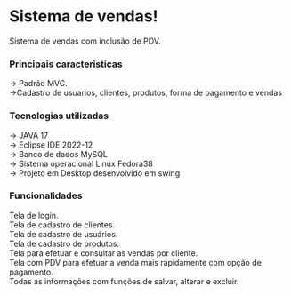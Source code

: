 <h1> Sistema de vendas! </h1>
Sistema de vendas com inclusão de PDV.
<h3>Principais caracteristicas</h3>
-> Padrão MVC.<br>
->Cadastro de usuarios, clientes, produtos, forma de pagamento e vendas<br>
<h3>Tecnologias utilizadas</h3>
-> JAVA 17 <br>
-> Eclipse IDE 2022-12<br>
-> Banco de dados MySQL<br>
-> Sistema operacional Linux Fedora38<br>
-> Projeto em Desktop desenvolvido em swing<br>
<h3>Funcionalidades</h3>
Tela de login.<br>
Tela de cadastro de clientes.<br>
Tela de cadastro de usuários.<br>
Tela de cadastro de produtos.<br>
Tela para efetuar e consultar as vendas por cliente.<br>
Tela com PDV para efetuar a venda mais rápidamente com opção de pagamento.<br>
Todas as informações com funções de salvar, alterar e excluir.<br>
